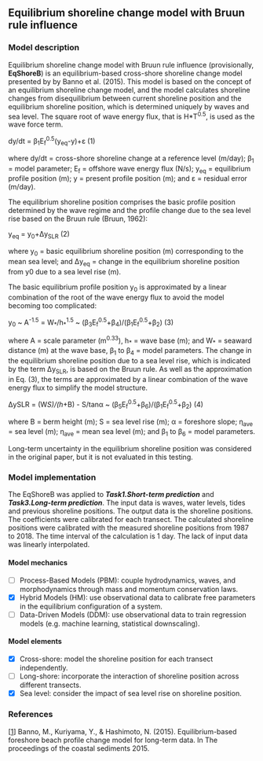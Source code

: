 ## Equilibrium shoreline change model with Bruun rule influence
### Model description
Equilibrium shoreline change model with Bruun rule influence (provisionally, **EqShoreB**) is an equilibrium-based cross-shore shoreline change model presented by by Banno et al. (2015). This model is based on the concept of an equilibrium shoreline change model, and the model calculates shoreline changes from disequilibrium between current shoreline position and the equilibrium shoreline position, which is determined uniquely by waves and sea level. The square root of wave energy flux, that is H*T<sup>0.5</sup>, is used as the wave force term.

dy/dt = β<sub>1</sub>E<sub>f</sub><sup>0.5</sup>(y<sub>eq</sub>-y)+ε (1)

where dy/dt = cross-shore shoreline change at a reference level (m/day); β<sub>1</sub> = model parameter; E<sub>f</sub> = offshore wave energy flux (N/s); y<sub>eq</sub> = equilibrium profile position (m); y = present profile position (m); and ε = residual error (m/day).

The equilibrium shoreline position comprises the basic profile position determined by the wave regime and the profile change due to the sea level rise based on the Bruun rule (Bruun, 1962):

y<sub>eq</sub> = y<sub>0</sub>+Δy<sub>SLR</sub>   (2)

where y<sub>0</sub> = basic equilibrium shoreline position (m) corresponding to the mean sea level; and Δy<sub>eq</sub> = change in the equilibrium shoreline position from y0 due to a sea level rise (m).

The basic equilibrium profile position y<sub>0</sub> is approximated by a linear combination of the root of the wave energy flux to avoid the model becoming too complicated:

y<sub>0</sub> ~ A<sup>-1.5</sup> = W<sub>\*</sub>/h<sub>\*</sub><sup>1.5</sup> ~ (β<sub>3</sub>E<sub>f</sub><sup>0.5</sup>+β<sub>4</sub>)/(β<sub>1</sub>E<sub>f</sub><sup>0.5</sup>+β<sub>2</sub>)   (3)

where A = scale parameter (m<sup>0.33</sup>), h<sub>\*</sub> = wave base (m); and W<sub>*</sub> = seaward distance (m) at the wave base, β<sub>1</sub> to β<sub>4</sub> = model parameters. 
The change in the equilibrium shoreline position due to a sea level rise, which is indicated by the term Δy<sub>SLR</sub>, is based on the Bruun rule. As well as the approximation in Eq. (3), the terms are approximated by a linear combination of the wave energy flux to simplify the model structure.

ΔySLR = (W*S)/(h*+B) - S/tanα ~ (β<sub>5</sub>E<sub>f</sub><sup>0.5</sup>+β<sub>6</sub>)/(β<sub>1</sub>E<sub>f</sub><sup>0.5</sup>+β<sub>2</sub>)   (4)

where B = berm height (m); S = sea level rise (m); α = foreshore slope; η<sub>ave</sub> = sea level (m); η<sub>ave</sub> = mean sea level (m); and β<sub>1</sub> to β<sub>6</sub> = model parameters.

Long-term uncertainty in the equilibrium shoreline position was considered in the original paper, but it is not evaluated in this testing.

### Model implementation

The EqShoreB was applied to ***Task1.Short-term prediction*** and ***Task3.Long-term prediction***. The input data is waves, water levels, tides and previous shoreline positions. The output data is the shoreline positions. The coefficients were calibrated for each transect. The calculated shoreline positions were calibrated with the measured shoreline positions from 1987 to 2018. The time interval of the calculation is 1 day. The lack of input data was linearly interpolated.

#### Model mechanics
- [ ] Process-Based Models (PBM): couple hydrodynamics, waves, and morphodynamics through mass and momentum conservation laws.
- [x] Hybrid Models (HM): use observational data to calibrate free parameters in the equilibrium configuration of a system.
- [ ] Data-Driven Models (DDM): use observational data to train regression models (e.g. machine learning, statistical downscaling).
#### Model elements
- [x] Cross-shore: model the shoreline position for each transect independently.
- [ ] Long-shore: incorporate the interaction of shoreline position across different transects.
- [x] Sea level: consider the impact of sea level rise on shoreline position.

### References
[[1]()]
Banno, M., Kuriyama, Y., & Hashimoto, N. (2015). Equilibrium-based foreshore beach profile change model for long-term data. In The proceedings of the coastal sediments 2015.
